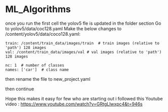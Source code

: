# ML_Algorithms

once you run the first cell the yolov5 fle is updated in the folder section 
Go to yolov5/data/coc128.yaml
Make the below changes to /content/yolov5/data/coco128.yaml:

    train: /content/train_data/images/train  # train images (relative to 'path') 128 images
    val: /content/train_data/images/val # val images (relative to 'path') 128 images

    nc: 1  # number of classes
    names: ['car']  # class name

then rename the file to new_project.yaml

then continue 

Hope this makes it easy for few who are starting out 
i followed this Youtube video : https://www.youtube.com/watch?v=GRtgLlwxpc4&t=946s
